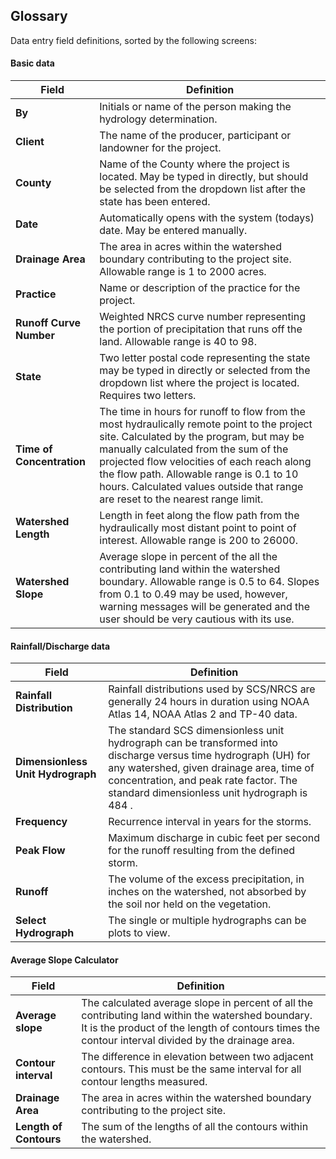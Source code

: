 ## Glossary

Data entry field definitions, sorted by the following screens:

#### **Basic data**

|**Field**|**Definition**|
|---|---|
|**By**|Initials or name of the person making the hydrology determination.|
|**Client**|The name of the producer, participant or landowner for the project.|
|**County**|Name of the County where the project is located. May be typed in directly, but should be selected from the dropdown list after the state has been entered.|
|**Date**|Automatically opens with the system (todays) date. May be entered manually.|
|**Drainage Area**|The area in acres within the watershed boundary contributing to the project site. Allowable range is 1 to 2000 acres.|
|**Practice**|Name or description of the practice for the project.|
|**Runoff Curve Number**|Weighted NRCS curve number representing the portion of precipitation that runs off the land. Allowable range is 40 to 98.|
|**State**|Two letter postal code representing the state may be typed in directly or selected from the dropdown list where the project is located. Requires two letters.|
|**Time of Concentration**|The time in hours for runoff to flow from the most hydraulically remote point to the project site. Calculated by the program, but may be manually calculated from the sum of the projected flow velocities of each reach along the flow path. Allowable range is 0.1 to 10 hours. Calculated values outside that range are reset to the nearest range limit.|
|**Watershed Length**|Length in feet along the flow path from the hydraulically most distant point to point of interest. Allowable range is 200 to 26000.|
|**Watershed Slope**|Average slope in percent of the all the contributing land within the watershed boundary. Allowable range is 0.5 to 64. Slopes from 0.1 to 0.49 may be used, however, warning messages will be generated and the user should be very cautious with its use.|

#### **Rainfall/Discharge data**

|**Field**|**Definition**|
|---|---|
|**Rainfall Distribution**|Rainfall distributions used by SCS/NRCS are generally 24 hours in duration using NOAA Atlas 14, NOAA Atlas 2 and TP-40 data.|
|**Dimensionless Unit Hydrograph**|The standard SCS dimensionless unit hydrograph can be transformed into discharge versus time hydrograph (UH) for any watershed, given drainage area, time of concentration, and peak rate factor. The standard dimensionless unit hydrograph is 484 <standard>.|
|**Frequency**|Recurrence interval in years for the storms.|
|**Peak Flow**|Maximum discharge in cubic feet per second for the runoff resulting from the defined storm.|
|**Runoff**|The volume of the excess precipitation, in inches on the watershed, not absorbed by the soil nor held on the vegetation.|
|**Select Hydrograph**|The single or multiple hydrographs can be plots to view.|

#### **Average Slope Calculator**

|**Field**|**Definition**|
|---|---|
|**Average slope**|The calculated average slope in percent of all the contributing land within the watershed boundary. It is the product of the length of contours times the contour interval divided by the drainage area.|
|**Contour interval**|The difference in elevation between two adjacent contours. This must be the same interval for all contour lengths measured.|
|**Drainage Area**|The area in acres within the watershed boundary contributing to the project site.|
|**Length of Contours**|The sum of the lengths of all the contours within the watershed.|